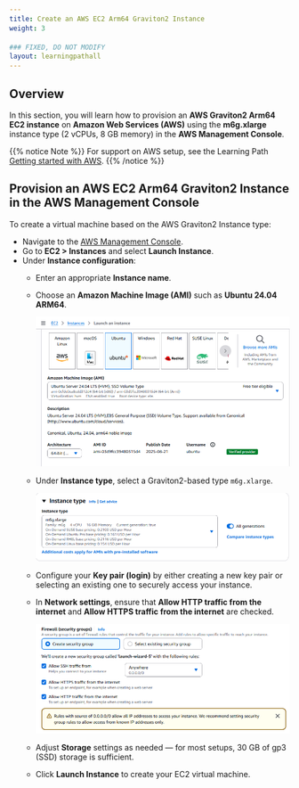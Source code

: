 ```yaml
---
title: Create an AWS EC2 Arm64 Graviton2 Instance
weight: 3

### FIXED, DO NOT MODIFY
layout: learningpathall
---
```


## Overview

In this section, you will learn how to provision an **AWS Graviton2 Arm64 EC2 instance** on **Amazon Web Services (AWS)** using the **m6g.xlarge** instance type (2 vCPUs, 8 GB memory) in the **AWS Management Console**. 

{{% notice Note %}}
For support on AWS setup, see the Learning Path [Getting started with AWS](https://learn.arm.com/learning-paths/servers-and-cloud-computing/csp/aws/).
{{% /notice %}}

## Provision an AWS EC2 Arm64 Graviton2 Instance in the AWS Management Console

To create a virtual machine based on the AWS Graviton2 Instance type:  
- Navigate to the [AWS Management Console](https://aws.amazon.com/console/).  
- Go to **EC2 > Instances** and select **Launch Instance**.  
- Under **Instance configuration**:  
   - Enter an appropriate **Instance name**.  
   - Choose an **Amazon Machine Image (AMI)** such as **Ubuntu 24.04 ARM64**.

     ![AWS Management Console alt-text#center](images/aws1.png "Figure 1: Amazon Machine Image (AMI)")
     
   - Under **Instance type**, select a Graviton2-based type `m6g.xlarge`.

     ![AWS Management Console alt-text#center](images/aws2.png "Figure 2: Instance type")

   - Configure your **Key pair (login)** by either creating a new key pair or selecting an existing one to securely access your instance. 
   - In **Network settings**, ensure that **Allow HTTP traffic from the internet** and **Allow HTTPS traffic from the internet** are checked.

     ![AWS Management Console alt-text#center](images/aws3.png "Figure 3: Network settings")
  
   - Adjust **Storage** settings as needed — for most setups, 30 GB of gp3 (SSD) storage is sufficient.  
   - Click **Launch Instance** to create your EC2 virtual machine.  
